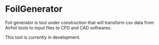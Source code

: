 # FoilGenerator

Foil generator is tool under construction that will transform csv data from Airfoil tools to input files to CFD and CAD softwares.

This tool is currently in development.
